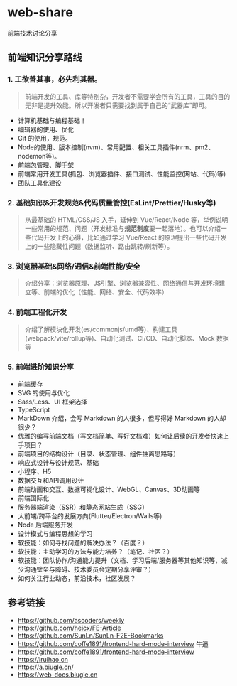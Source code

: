# web-share
前端技术讨论分享

## 前端知识分享路线

### 1. 工欲善其事，必先利其器。

> 前端开发的工具、库等特别杂，开发者不需要学会所有的工具，工具的目的无非是提升效能。所以开发者只需要找到属于自己的“武器库”即可。

* 计算机基础与编程基础！
* 编辑器的使用、优化
* Git 的使用，规范。
* Node的使用、版本控制(nvm)、常用配置、相关工具插件(nrm、pm2、nodemon等)。
* 前端包管理、脚手架
* 前端常用开发工具(抓包、浏览器插件、接口测试、性能监控(网站、代码)等)
* 团队工具化建设

### 2. 基础知识&开发规范&代码质量管控(EsLint/Prettier/Husky等)

> 从最基础的 HTML/CSS/JS 入手，延伸到 Vue/React/Node 等，举例说明一些常用的规范、问题（开发标准与**规范制度**要一起落地）。也可以介绍一些代码开发上的心得，比如通过学习 Vue/React 的原理提出一些代码开发上的一些隐藏性问题（数据监听、路由跳转/刷新等）。

### 3. 浏览器基础&网络/通信&前端性能/安全

> 介绍分享：浏览器原理、JS引擎、浏览器兼容性、网络通信与开发环境建立等、前端的优化（性能、网络、安全、代码效率）


### 4. 前端工程化开发

> 介绍了解模块化开发(es/commonjs/umd等)、构建工具(webpack/vite/rollup等)、自动化测试、CI/CD、自动化脚本、Mock 数据等

### 5. 前端进阶知识分享

* 前端缓存
* SVG 的使用与优化
* Sass/Less、UI 框架选择
* TypeScript
* MarkDown 介绍，会写 Markdown 的人很多，但写得好 Markdown 的人却很少？
* 优雅的编写前端文档（写文档简单、写好文档难）如何让后续的开发者快速上手项目？
* 前端项目的结构设计（目录、状态管理、组件抽离思路等）
* 响应式设计与设计规范、基础
* 小程序、H5
* 数据交互和API调用设计
* 前端动画和交互、数据可视化设计、WebGL、Canvas、3D动画等
* 前端国际化
* 服务器端渲染（SSR）和静态网站生成（SSG）
* 大前端/跨平台的发展方向(Flutter/Electron/Wails等)
* Node 后端服务开发
* 设计模式与编程思想的学习
* 软技能：如何寻找问题的解决办法？（百度？）
* 软技能：主动学习的方法与能力培养？（笔记、社区？）
* 软技能：团队协作/沟通能力提升（文档、学习后端/服务器等其他知识等，减少沟通壁垒与障碍、技术委员会定期分享评审？）
* 如何关注行业动态，前沿技术，社区发展？

## 参考链接

* https://github.com/ascoders/weekly
* https://github.com/heicx/FE-Article
* https://github.com/SunLn/SunLn-F2E-Bookmarks
* https://github.com/coffe1891/frontend-hard-mode-interview 牛逼
* https://github.com/coffe1891/frontend-hard-mode-interview
* https://lruihao.cn
* https://a.biugle.cn/
* https://web-docs.biugle.cn
